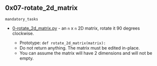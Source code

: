 ## 0x07-rotate_2d_matrix

`mandatory_tasks`
* [0-rotate_2d_matrix.py]() - an `n` x `n` 2D matrix, rotate it 90 degrees clockwise.

	* Prototype: `def rotate_2d_matrix(matrix):`
	* Do not return anything. The matrix must be edited in-place.
	* You can assume the matrix will have 2 dimensions and will not be empty.
